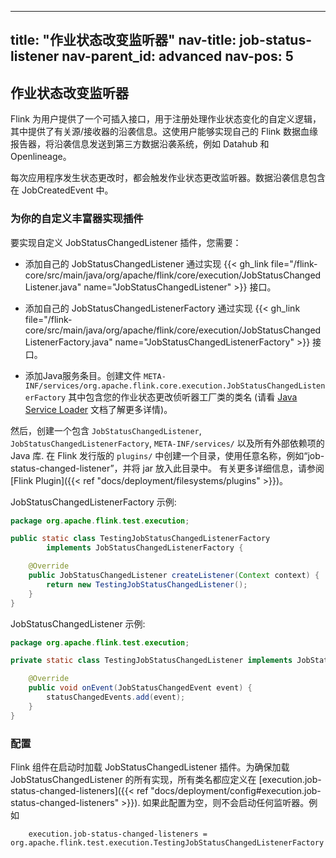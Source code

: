 
---
title: "作业状态改变监听器"
nav-title: job-status-listener
nav-parent_id: advanced
nav-pos: 5
---
<!--
Licensed to the Apache Software Foundation (ASF) under one
or more contributor license agreements.  See the NOTICE file
distributed with this work for additional information
regarding copyright ownership.  The ASF licenses this file
to you under the Apache License, Version 2.0 (the
"License"); you may not use this file except in compliance
with the License.  You may obtain a copy of the License at
  http://www.apache.org/licenses/LICENSE-2.0
Unless required by applicable law or agreed to in writing,
software distributed under the License is distributed on an
"AS IS" BASIS, WITHOUT WARRANTIES OR CONDITIONS OF ANY
KIND, either express or implied.  See the License for the
specific language governing permissions and limitations
under the License.
-->

## 作业状态改变监听器
Flink 为用户提供了一个可插入接口，用于注册处理作业状态变化的自定义逻辑，其中提供了有关源/接收器的沿袭信息。这使用户能够实现自己的 Flink 数据血缘报告器，将沿袭信息发送到第三方数据沿袭系统，例如 Datahub 和 Openlineage。

每次应用程序发生状态更改时，都会触发作业状态更改监听器。数据沿袭信息包含在 JobCreatedEvent 中。

### 为你的自定义丰富器实现插件

要实现自定义 JobStatusChangedListener 插件，您需要：

- 添加自己的 JobStatusChangedListener 通过实现 {{< gh_link file="/flink-core/src/main/java/org/apache/flink/core/execution/JobStatusChangedListener.java" name="JobStatusChangedListener" >}} 接口。

- 添加自己的 JobStatusChangedListenerFactory 通过实现 {{< gh_link file="/flink-core/src/main/java/org/apache/flink/core/execution/JobStatusChangedListenerFactory.java" name="JobStatusChangedListenerFactory" >}} 接口。

- 添加Java服务条目。创建文件 `META-INF/services/org.apache.flink.core.execution.JobStatusChangedListenerFactory` 其中包含您的作业状态更改侦听器工厂类的类名 (请看 [Java Service Loader](https://docs.oracle.com/en/java/javase/17/docs/api/java.base/java/util/ServiceLoader.html) 文档了解更多详情)。


然后，创建一个包含 `JobStatusChangedListener`, `JobStatusChangedListenerFactory`, `META-INF/services/` 以及所有外部依赖项的 Java 库.
在 Flink 发行版的 `plugins/` 中创建一个目录，使用任意名称，例如“job-status-changed-listener”，并将 jar 放入此目录中。
有关更多详细信息，请参阅 [Flink Plugin]({{< ref "docs/deployment/filesystems/plugins" >}})。

JobStatusChangedListenerFactory 示例:

``` java
package org.apache.flink.test.execution;

public static class TestingJobStatusChangedListenerFactory
        implements JobStatusChangedListenerFactory {

    @Override
    public JobStatusChangedListener createListener(Context context) {
        return new TestingJobStatusChangedListener();
    }
}
```

JobStatusChangedListener 示例:

``` java
package org.apache.flink.test.execution;

private static class TestingJobStatusChangedListener implements JobStatusChangedListener {

    @Override
    public void onEvent(JobStatusChangedEvent event) {
        statusChangedEvents.add(event);
    }
}
```

### 配置

Flink 组件在启动时加载 JobStatusChangedListener 插件。为确保加载 JobStatusChangedListener 的所有实现，所有类名都应定义在 [execution.job-status-changed-listeners]({{< ref "docs/deployment/config#execution.job-status-changed-listeners" >}}).
如果此配置为空，则不会启动任何监听器。例如
```
    execution.job-status-changed-listeners = org.apache.flink.test.execution.TestingJobStatusChangedListenerFactory
```
